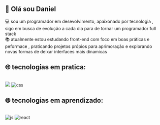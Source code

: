 ## 👋 Olá sou Daniel
💻 sou um programador em desevolvimento, apaixonado por tecnologia , sigo em busca de evolução a cada dia para de tornar um programador full stack
<br>
📚 atualmente estou estudando front-end com foco em boas práticas e peformace , praticando projetos própios para aprimoração e explorando novas formas de deixar interfaces mais dinamicas
<br>
## 🌐 tecnologias em pratica:
<br>
<img src="https://img.shields.io/badge/HTML-239120?style=for-the-badge&logo=html5&logoColor=white" alt"html"/>
<img src="https://img.shields.io/badge/CSS3-1572B6?style=for-the-badge&logo=css3&logoColor=white" alt="css"/>
<br>

## 🌐 tecnologias em aprendizado:
<br>
<img src="https://img.shields.io/badge/JavaScript-F7DF1E?style=for-the-badge&logo=javascript&logoColor=black" alt="js"/>
<img src="https://img.shields.io/badge/react%20os-0088CC?style=for-the-badge&logo=reactos&logoColor=white" alt="react"/>
